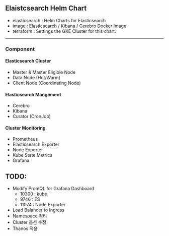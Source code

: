 ## Elaistcsearch Helm Chart
- elasticsearch : Helm Charts for Elasticsearch
- image : Elasticsearch / Kibana / Cerebro Docker Image
- terraform : Settings the GKE Cluster for this chart.

---
### Component

#### Elasticsearch Cluster
- Master & Master Eligible Node
- Data Node (Hot/Warm)
- Client Node (Coordinating Node)

#### Elasticsearch Mangement
- Cerebro
- Kibana
- Curator (CronJob)

#### Cluster Monitoring
- Prometheus
- Elasticsearch Exporter
- Node Exporter
- Kube State Metrics
- Grafana

## TODO: 
- Modify PromQL for Grafana Dashboard
    - 10300 : kube
    - 9746 : ES
    - 11074 : Node Exporter
- Load Balancer to Ingress
- Namespace 정리
- Cluster 옵션 수정
- Thanos 적용    
